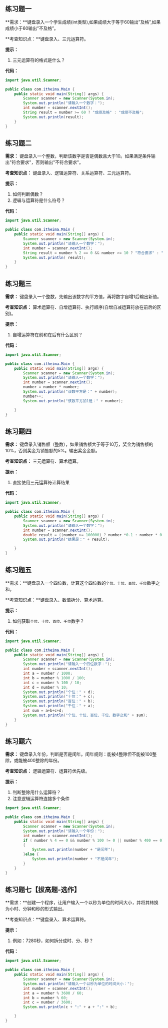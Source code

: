 ## 练习题一

**需求：**键盘录入一个学生成绩(int类型),如果成绩大于等于60输出”及格”,如果成绩小于60输出”不及格”。

**考查知识点：**键盘录入、三元运算符。

**提示：**

1. 三元运算符的格式是什么？

**代码：**

```java
import java.util.Scanner;

public class com.itheima.Main {
    public static void main(String[] args) {
        Scanner scanner = new Scanner(System.in);
        System.out.println("请输入一个数字：");
        int number = scanner.nextInt();
        String result = number >= 60 ? "成绩及格" : "成绩不及格";
        System.out.println(result);
    }
}
```



## 练习题二

**需求：** 键盘录入一个整数，判断该数字是否是偶数且大于10。如果满足条件输出"符合要求"，否则输出"不符合要求"。

**考查知识点：** 键盘录入、逻辑运算符、关系运算符、三元运算符。

**提示：**

1. 如何判断偶数？
2. 逻辑与运算符是什么符号？

**代码：**

```java
import java.util.Scanner;

public class com.itheima.Main {
    public static void main(String[] args) {
        Scanner scanner = new Scanner(System.in);
        System.out.println("请输入一个数字：");
        int number = scanner.nextInt();
        String result = number % 2 == 0 && number >= 10 ? "符合要求" : "不符合要求";
        System.out.println( result);
    }
}
```

## 练习题三

**需求：** 键盘录入一个整数，先输出该数字的平方值，再将数字自增1后输出新值。

**考查知识点：** 算术运算符、自增运算符、执行顺序(自增自减运算符放在前后的区别)。

**提示：**

1. 自增运算符在前和在后有什么区别？

**代码：**

```java
import java.util.Scanner;

public class com.itheima.Main {
    public static void main(String[] args) {
        Scanner scanner = new Scanner(System.in);
        System.out.println("请输入一个数字：");
        int number = scanner.nextInt();
        number = number * number;
        System.out.println("该数平方是：" + number);
        number++;
        System.out.println("该数平方加1是：" + number);

    }
}
```

## 练习题四

**需求：** 键盘录入销售额（整数），如果销售额大于等于10万，奖金为销售额的10%，否则奖金为销售额的5%。输出奖金金额。

**考查知识点：** 三元运算符、算术运算。

**提示：**

1. 直接使用三元运算符计算结果

**代码：**

```java
import java.util.Scanner;

public class com.itheima.Main {
    public static void main(String[] args) {
        Scanner scanner = new Scanner(System.in);
        System.out.println("请输入一个数字：");
        int number = scanner.nextInt();
        double result = ((number >= 100000) ? number *0.1 : number * 0.05);
        System.out.println("结果是：" + result);

    }
}
```



## 练习题五

**需求：**键盘录入一个四位数，计算这个四位数的`个位、十位、百位、千位`数字之和。

**考查知识点：**键盘录入、数值拆分、算术运算。

**提示：**

1. 如何获取`个位、十位、百位、千位`数字？

**代码：**

```java
import java.util.Scanner;

public class com.itheima.Main {
    public static void main(String[] args) {
        Scanner scanner = new Scanner(System.in);
        System.out.println("请输入一个四位数字：");
        int number = scanner.nextInt();
        int a = number / 1000;
        int b = number % 1000 / 100;
        int c = number % 100 / 10;
        int d = number % 10;
        System.out.println("个位：" + d);
        System.out.println("十位：" + c);
        System.out.println("百位：" + b);
        System.out.println("千位：" + a);
        int sum = a+b+c+d;
        System.out.println("个位、十位、百位、千位、数字之和" + sum);
    }
}
```

## 练习题六

**需求：** 键盘录入年份，判断是否是闰年。闰年规则：能被4整除但不能被100整除，或能被400整除的年份。

**考查知识点：** 逻辑运算符、运算符优先级。

**提示：**

1. 判断整除用什么运算符？
2. 注意逻辑运算符连接多个条件

```java
import java.util.Scanner;

public class com.itheima.Main {
    public static void main(String[] args) {
        Scanner scanner = new Scanner(System.in);
        System.out.println("请输入一个年份：");
        int number = scanner.nextInt();
        if ( number % 4 == 0 && number % 100 != 0 || number % 400 == 0)
        {
            System.out.println(number + "是闰年");
        }else {
            System.out.println(number + "不是闰年");
        }
    }
}
```

## 练习题七【拔高题-选作】

**需求：**创建一个程序，让用户输入一个以秒为单位的时间大小，并将其转换为小时、分钟和秒的形式输出。

**考查知识点：**键盘录入、算术运算符。

**提示：**

1. 例如：7280秒，如何拆分成时、分、秒？

**代码：**

```java
import java.util.Scanner;

public class com.itheima.Main {
    public static void main(String[] args) {
        Scanner scanner = new Scanner(System.in);
        System.out.println("请输入一个以秒为单位的时间大小：");
        int number = scanner.nextInt();
        int a = number % 3600 / 60;
        int b = number % 60;
        int c = number / 3600;
        System.out.println(c + ":" + a + ":" + b);

    }
}
```

